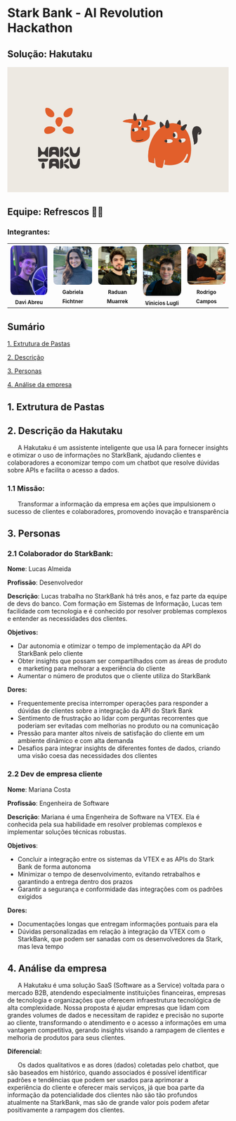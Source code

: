 
# Stark Bank - AI Revolution Hackathon

## Solução: Hakutaku

<p align="center">
<a href= "https://www.inteli.edu.br/"><img src="assets/hakutaku.png" alt="Hakutaku" border="0"></a>
</p>

## Equipe: Refrescos 🥤🥝
### Integrantes: 

<div align="center">
  <table>
    <tr>
      <td align="center"><a href="https://www.linkedin.com/in/davi-abreu-da-silveira/"><img style="border-radius: 10%;" src="./assets/Davi.jpg" width="100px;" alt="Davi" /><br><sub><b>Davi Abreu</b></sub></a></td>
      <td align="center"><a href="https://www.linkedin.com/in/gabriela-fichtner/"><img style="border-radius: 10%;" src="./assets/gabriela.jpeg" width="100px;" alt="Gabriela"/><br><sub><b> Gabriela Fichtner</b></sub></a></td>
      <td align="center"><a href="https://www.linkedin.com/in/raduanmuarrek/"><img style="border-radius: 10%;" src="./assets/raduan.jpeg" width="100px;" alt="Raduan"/><br><sub><b>Raduan Muarrek</b></sub></a></td>
      <td align="center"><a href="https://www.linkedin.com/in/vinicioslugli/"><img style="border-radius: 10%;" src="./assets/lugli.jpg" width="100px;" alt="Vinicios"/><br><sub><b>Vinicios Lugli</b></sub></a></td>
      <td align="center"><a href="https://www.linkedin.com/in/rodrigo-campos-8b70191ab/"><img style="border-radius: 10%;" src="./assets/rodrigo.jpeg" width="100px;" alt="Rodrigo"/><br><sub><b>Rodrigo Campos</b></sub></a></td>
    </tr>
  </table>
</div>

## Sumário
[1. Extrutura de Pastas](#c1)

[2. Descrição](#c2)

[3. Personas](#c3)

[4. Análise da empresa](#c3)

## <a name="c1"></a>1. Extrutura de Pastas

## <a name="c2"></a>2. Descrição da Hakutaku

&nbsp;&nbsp;&nbsp;&nbsp;&nbsp;&nbsp;A Hakutaku é um assistente inteligente que usa IA para fornecer insights e otimizar o uso de informações no StarkBank, ajudando clientes e colaboradores a economizar tempo com um chatbot que resolve dúvidas sobre APIs e facilita o acesso a dados.

### 1.1 Missão:

&nbsp;&nbsp;&nbsp;&nbsp;&nbsp;&nbsp;Transformar a informação da empresa em ações que impulsionem o sucesso de clientes e colaboradores, promovendo inovação e transparência

## <a name="c3"></a> 3. Personas

### 2.1 Colaborador do StarkBank:

**Nome**: Lucas Almeida

**Profissão**: Desenvolvedor

**Descrição**: Lucas trabalha no StarkBank há três anos, e faz parte da equipe de devs do banco. Com formação em Sistemas de Informação, Lucas tem facilidade com tecnologia e é conhecido por resolver problemas complexos e entender as necessidades dos clientes.

**Objetivos:**
- Dar autonomia e otimizar o tempo de implementação da API do StarkBank pelo cliente
- Obter insights que possam ser compartilhados com as áreas de produto e marketing para melhorar a experiência do cliente
- Aumentar o número de produtos que o cliente utiliza do StarkBank

**Dores:**
- Frequentemente precisa interromper operações para responder a dúvidas de clientes sobre a integração da API do Stark Bank
- Sentimento de frustração ao lidar com perguntas recorrentes que poderiam ser evitadas com melhorias no produto ou na comunicação
- Pressão para manter altos níveis de satisfação do cliente em um ambiente dinâmico e com alta demanda
- Desafios para integrar insights de diferentes fontes de dados, criando uma visão coesa das necessidades dos clientes

### 2.2 Dev de empresa cliente

**Nome**: Mariana Costa

**Profissão**: Engenheira de Software

**Descrição**: Mariana é uma Engenheira de Software na VTEX. Ela é conhecida pela sua habilidade em resolver problemas complexos e implementar soluções técnicas robustas.

**Objetivos**:
- Concluir a integração entre os sistemas da VTEX e as APIs do Stark Bank de forma autonoma
- Minimizar o tempo de desenvolvimento, evitando retrabalhos e garantindo a entrega dentro dos prazos
- Garantir a segurança e conformidade das integrações com os padrões exigidos

**Dores:**
- Documentações longas que entregam informações pontuais para ela
- Dúvidas personalizadas em relação à integração da VTEX com o StarkBank, que podem ser sanadas com os desenvolvedores da Stark, mas leva tempo

## <a name="c4"></a>4. Análise da empresa

&nbsp;&nbsp;&nbsp;&nbsp;&nbsp;&nbsp;A Hakutaku é uma solução SaaS (Software as a Service) voltada para o mercado B2B, atendendo especialmente instituições financeiras, empresas de tecnologia e organizações que oferecem infraestrutura tecnológica de alta complexidade. Nossa proposta é ajudar empresas que lidam com grandes volumes de dados e necessitam de rapidez e precisão no suporte ao cliente, transformando o atendimento e o acesso a informações em uma vantagem competitiva, gerando insights visando a rampagem de clientes e melhoria de produtos para seus clientes.

**Diferencial:**

&nbsp;&nbsp;&nbsp;&nbsp;&nbsp;&nbsp;Os dados qualitativos e as dores (dados) coletadas pelo chatbot, que são baseados em histórico, quando associados é possível identificar padrões e tendências que podem ser usados para aprimorar a experiência do cliente e oferecer mais serviços, já que boa parte da informação da potencialidade dos clientes não são tão profundos atualmente na StarkBank, mas são de grande valor pois podem afetar positivamente a rampagem dos clientes.